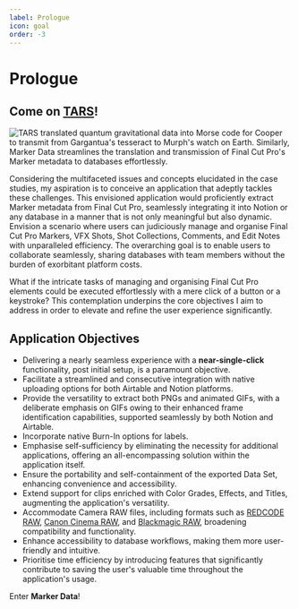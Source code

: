 ```yaml
---
label: Prologue
icon: goal
order: -3
---
```

# Prologue

## Come on <a href="https://interstellarfilm.fandom.com/wiki/TARS" target="_blank">TARS</a>!

![TARS translated quantum gravitational data into Morse code for Cooper to transmit from Gargantua's tesseract to Murph's watch on Earth.<br>Similarly, **Marker Data** streamlines the translation and transmission of Final Cut Pro's Marker metadata to databases effortlessly.](assets/interstellar_01.gif)

Considering the multifaceted issues and concepts elucidated in the case studies, my aspiration is to conceive an application that adeptly tackles these challenges. This envisioned application would proficiently extract Marker metadata from Final Cut Pro, seamlessly integrating it into Notion or any database in a manner that is not only meaningful but also dynamic. Envision a scenario where users can judiciously manage and organise Final Cut Pro Markers, VFX Shots, Shot Collections, Comments, and Edit Notes with unparalleled efficiency. The overarching goal is to enable users to collaborate seamlessly, sharing databases with team members without the burden of exorbitant platform costs.

What if the intricate tasks of managing and organising Final Cut Pro elements could be executed effortlessly with a mere click of a button or a keystroke? This contemplation underpins the core objectives I aim to address in order to elevate and refine the user experience significantly.

## Application Objectives

- Delivering a nearly seamless experience with a **near-single-click** functionality, post initial setup, is a paramount objective.
- Facilitate a streamlined and consecutive integration with native uploading options for both Airtable and Notion platforms.
- Provide the versatility to extract both PNGs and animated GIFs, with a deliberate emphasis on GIFs owing to their enhanced frame identification capabilities, supported seamlessly by both Notion and Airtable.
- Incorporate native Burn-In options for labels.
- Emphasise self-sufficiency by eliminating the necessity for additional applications, offering an all-encompassing solution within the application itself.
- Ensure the portability and self-containment of the exported Data Set, enhancing convenience and accessibility.
- Extend support for clips enriched with Color Grades, Effects, and Titles, augmenting the application's versatility.
- Accommodate Camera RAW files, including formats such as [REDCODE RAW](https://support.apple.com/en-sg/guide/final-cut-pro/ver715436b78/mac), [Canon Cinema RAW](https://support.apple.com/en-sg/guide/final-cut-pro/ver10fade120/mac), and [Blackmagic RAW](https://brawtoolbox.io/), broadening compatibility and functionality.
- Enhance accessibility to database workflows, making them more user-friendly and intuitive.
- Prioritise time efficiency by introducing features that significantly contribute to saving the user's valuable time throughout the application's usage.

Enter **Marker Data**!